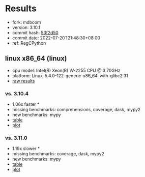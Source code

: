 # Results

- fork: mdboom
- version: 3.10.1
- commit hash: [53f2d50](https://github.com/mdboom/cpython/commit/53f2d50)
- commit date: 2022-07-20T21:48:30+08:00
- ref: RegCPython

## linux x86_64 (linux)

- cpu model: Intel(R) Xeon(R) W-2255 CPU @ 3.70GHz
- platform: Linux-5.4.0-122-generic-x86_64-with-glibc2.31
- [raw results](bm-20220720-linux-x86_64-mdboom-RegCPython-3.10.1-53f2d50.json)

### vs. 3.10.4

- 1.06x faster \*
- missing benchmarks: comprehensions, coverage, dask, mypy2
- new benchmarks: mypy
- [table](bm-20220720-linux-x86_64-mdboom-RegCPython-3.10.1-53f2d50-vs-3.10.4.md)
- [plot](bm-20220720-linux-x86_64-mdboom-RegCPython-3.10.1-53f2d50-vs-3.10.4.png)

### vs. 3.11.0

- 1.19x slower \*
- missing benchmarks: coverage, dask, mypy2
- new benchmarks: mypy
- [table](bm-20220720-linux-x86_64-mdboom-RegCPython-3.10.1-53f2d50-vs-3.11.0.md)
- [plot](bm-20220720-linux-x86_64-mdboom-RegCPython-3.10.1-53f2d50-vs-3.11.0.png)

